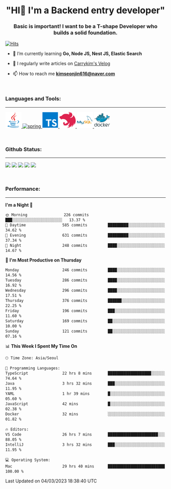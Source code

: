 <h1 align="center">"HI👋 I'm a Backend entry developer" </h1>
<h3 align="center">Basic is important! I want to be a T-shape Developer who builds a solid foundation.</h3>

[![Hits](https://hits.seeyoufarm.com/api/count/incr/badge.svg?url=https%3A%2F%2Fgithub.com%2Fgimseonjin&count_bg=%2318BFE5&title_bg=%23555555&icon=ko-fi.svg&icon_color=%23E7E7E7&title=hits&edge_flat=false)](https://hits.seeyoufarm.com)

- 🌱 I’m currently learning **Go, Node JS, Nest JS, Elastic Search**

- 📝 I regularly write articles on [Carrykim's Velog](https://velog.io/@carrykim)

- 📫 How to reach me **kimseonjin616@naver.com**

<br/>

<h3 align="left">Languages and Tools:</h3>

***

<p align="left"> 
 <a href="https://www.java.com" target="_blank" rel="noreferrer"> <img src="https://raw.githubusercontent.com/devicons/devicon/master/icons/java/java-original.svg" alt="java" width="10%" height="10%"/> </a>
 <a href="https://spring.io/" target="_blank" rel="noreferrer"> <img src="https://www.vectorlogo.zone/logos/springio/springio-icon.svg" alt="spring" width="10%" height="10%"/> </a>
  <a href="https://www.typescriptlang.org/" target="_blank" rel="noreferrer"> <img src="https://raw.githubusercontent.com/devicons/devicon/master/icons/typescript/typescript-original.svg" alt="typescript" width="10%" height="10%"/> </a>
<a href="https://nestjs.com/" target="_blank" rel="noreferrer"> <img src="https://raw.githubusercontent.com/devicons/devicon/master/icons/nestjs/nestjs-plain.svg" alt="nestjs" width="10%" height="10%"/> </a> 
<a href="https://www.mysql.com/" target="_blank" rel="noreferrer"> <img src="https://raw.githubusercontent.com/devicons/devicon/master/icons/mysql/mysql-original-wordmark.svg" alt="mysql" width="10%" height="10%"/>  </a>
 <a href="https://www.docker.com/" target="_blank" rel="noreferrer"> <img src="https://raw.githubusercontent.com/devicons/devicon/master/icons/docker/docker-original-wordmark.svg" alt="docker" width="10%" height="10%"/> </a>
 </p>
</p>

<br/>

<h3 align="left">Github Status:</h3>

***

![](http://github-profile-summary-cards.vercel.app/api/cards/profile-details?username=gimseonjin&theme=nord_bright)
![](http://github-profile-summary-cards.vercel.app/api/cards/repos-per-language?username=gimseonjin&theme=nord_bright)
![](http://github-profile-summary-cards.vercel.app/api/cards/most-commit-language?username=gimseonjin&theme=nord_bright)
![](http://github-profile-summary-cards.vercel.app/api/cards/stats?username=gimseonjin&theme=nord_bright)
![](http://github-profile-summary-cards.vercel.app/api/cards/productive-time?username=gimseonjin&theme=nord_bright&utcOffset=8)


<br/>

<h3 align="left">Performance:</h3>

***

<!--START_SECTION:waka-->
**I'm a Night 🦉** 

```text
🌞 Morning                226 commits         ███░░░░░░░░░░░░░░░░░░░░░░   13.37 % 
🌆 Daytime                585 commits         █████████░░░░░░░░░░░░░░░░   34.62 % 
🌃 Evening                631 commits         █████████░░░░░░░░░░░░░░░░   37.34 % 
🌙 Night                  248 commits         ████░░░░░░░░░░░░░░░░░░░░░   14.67 % 
```
📅 **I'm Most Productive on Thursday** 

```text
Monday                   246 commits         ████░░░░░░░░░░░░░░░░░░░░░   14.56 % 
Tuesday                  286 commits         ████░░░░░░░░░░░░░░░░░░░░░   16.92 % 
Wednesday                296 commits         ████░░░░░░░░░░░░░░░░░░░░░   17.51 % 
Thursday                 376 commits         ██████░░░░░░░░░░░░░░░░░░░   22.25 % 
Friday                   196 commits         ███░░░░░░░░░░░░░░░░░░░░░░   11.60 % 
Saturday                 169 commits         ██░░░░░░░░░░░░░░░░░░░░░░░   10.00 % 
Sunday                   121 commits         ██░░░░░░░░░░░░░░░░░░░░░░░   07.16 % 
```


📊 **This Week I Spent My Time On** 

```text
🕑︎ Time Zone: Asia/Seoul

💬 Programming Languages: 
TypeScript               22 hrs 8 mins       ███████████████████░░░░░░   74.64 % 
Java                     3 hrs 32 mins       ███░░░░░░░░░░░░░░░░░░░░░░   11.95 % 
YAML                     1 hr 39 mins        █░░░░░░░░░░░░░░░░░░░░░░░░   05.60 % 
JavaScript               42 mins             █░░░░░░░░░░░░░░░░░░░░░░░░   02.38 % 
Docker                   32 mins             ░░░░░░░░░░░░░░░░░░░░░░░░░   01.82 % 

🔥 Editors: 
VS Code                  26 hrs 7 mins       ██████████████████████░░░   88.05 % 
IntelliJ                 3 hrs 32 mins       ███░░░░░░░░░░░░░░░░░░░░░░   11.95 % 

💻 Operating System: 
Mac                      29 hrs 40 mins      █████████████████████████   100.00 % 
```


 Last Updated on 04/03/2023 18:38:40 UTC
<!--END_SECTION:waka-->

<div align="center">
  
